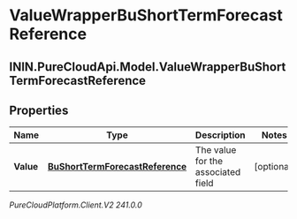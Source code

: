 # ValueWrapperBuShortTermForecastReference

## ININ.PureCloudApi.Model.ValueWrapperBuShortTermForecastReference

## Properties

|Name | Type | Description | Notes|
|------------ | ------------- | ------------- | -------------|
| **Value** | [**BuShortTermForecastReference**](BuShortTermForecastReference) | The value for the associated field | [optional] |



_PureCloudPlatform.Client.V2 241.0.0_
